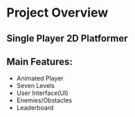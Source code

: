 # Project Overview
## Single Player 2D Platformer
## Main Features:
* Animated Player
* Seven Levels
* User Interface(UI)
* Enemies/Obstacles
* Leaderboard
